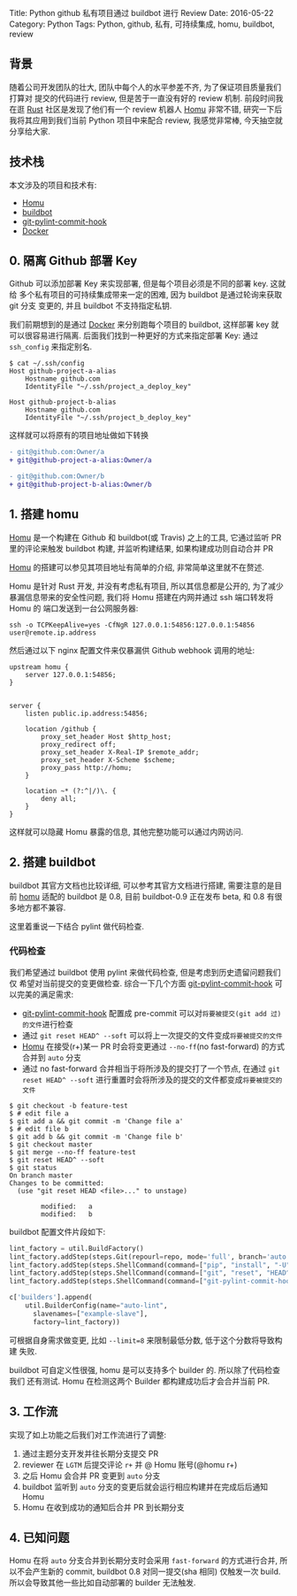 Title: Python github 私有项目通过 buildbot 进行 Review
Date: 2016-05-22
Category: Python
Tags: Python, github, 私有, 可持续集成, homu, buildbot, review

## 背景
随着公司开发团队的壮大, 团队中每个人的水平参差不齐, 为了保证项目质量我们打算对
提交的代码进行 review, 但是苦于一直没有好的 review 机制. 前段时间我在逛 
[Rust][r] 社区是发现了他们有一个 review 机器人 [Homu][h] 非常不错, 
研究一下后我将其应用到我们当前 Python 项目中来配合 review, 我感觉非常棒, 
今天抽空就分享给大家.


## 技术栈
本文涉及的项目和技术有:

- [Homu][h]
- [buildbot][b]
- [git-pylint-commit-hook][gpch]
- [Docker][d]


## 0. 隔离 Github 部署 Key
Github 可以添加部署 Key 来实现部署, 但是每个项目必须是不同的部署 key. 这就给
多个私有项目的可持续集成带来一定的困难, 因为 buildbot 是通过轮询来获取 git 分支
变更的, 并且 buildbot 不支持指定私钥. 

我们前期想到的是通过 [Docker][d] 来分别跑每个项目的 buildbot, 这样部署 key 就
可以很容易进行隔离. 后面我们找到一种更好的方式来指定部署 Key: 通过 `ssh_config`
来指定别名.

```shell
$ cat ~/.ssh/config
Host github-project-a-alias
    Hostname github.com
    IdentityFile "~/.ssh/project_a_deploy_key"

Host github-project-b-alias
    Hostname github.com
    IdentityFile "~/.ssh/project_b_deploy_key"
```

这样就可以将原有的项目地址做如下转换
```diff
- git@github.com:Owner/a
+ git@github-project-a-alias:Owner/a

- git@github.com:Owner/b
+ git@github-project-b-alias:Owner/b
```

## 1. 搭建 homu

[Homu][h] 是一个构建在 Github 和 buildbot(或 Travis) 之上的工具, 它通过监听
PR 里的评论来触发 buildbot 构建, 并监听构建结果, 如果构建成功则自动合并 PR

[Homu][h] 的搭建可以参见其项目地址有简单的介绍, 非常简单这里就不在赘述.


Homu 是针对 Rust 开发, 并没有考虑私有项目, 所以其信息都是公开的, 为了减少
暴漏信息带来的安全性问题, 我们将 Homu 搭建在内网并通过 ssh 端口转发将 Homu 的
端口发送到一台公网服务器:

```shell
ssh -o TCPKeepAlive=yes -CfNgR 127.0.0.1:54856:127.0.0.1:54856 user@remote.ip.address
```

然后通过以下 nginx 配置文件来仅暴漏供 Github webhook 调用的地址:
```
upstream homu {
    server 127.0.0.1:54856;
}


server {
    listen public.ip.address:54856;

    location /github {
        proxy_set_header Host $http_host;
        proxy_redirect off;
        proxy_set_header X-Real-IP $remote_addr;
        proxy_set_header X-Scheme $scheme;
        proxy_pass http://homu;
    }

    location ~* (?:^|/)\. {
        deny all;
    }
}
```

这样就可以隐藏 Homu 暴露的信息, 其他完整功能可以通过内网访问.

## 2. 搭建 buildbot

buildbot 其官方文档也比较详细, 可以参考其官方文档进行搭建, 需要注意的是目前 
[homu][h] 适配的 buildbot 是 0.8, 目前 buildbot-0.9 正在发布 beta, 和 0.8
有很多地方都不兼容.

这里着重说一下结合 pylint 做代码检查.

### 代码检查
我们希望通过 buildbot 使用 pylint 来做代码检查, 但是考虑到历史遗留问题我们仅
希望对当前提交的变更做检查. 综合一下几个方面 [git-pylint-commit-hook][gpch] 可
以完美的满足需求:

- [git-pylint-commit-hook][gpch] 配置成 pre-commit 可以对`将要被提交(git add 过)的文件`进行检查
- 通过 `git reset HEAD^ --soft` 可以将上一次提交的文件变成`将要被提交的文件`
- [Homu][h] 在接受(r+)某一 PR 时会将变更通过 `--no-ff`(no fast-forward) 的方式合并到 `auto` 分支
- 通过 no fast-forward 合并相当于将所涉及的提交打了一个节点, 在通过 `git reset HEAD^ --soft` 进行重置时会将所涉及的提交的文件都变成`将要被提交的文件`

```shell
$ git checkout -b feature-test
$ # edit file a
$ git add a && git commit -m 'Change file a'
$ # edit file b
$ git add b && git commit -m 'Change file b'
$ git checkout master
$ git merge --no-ff feature-test
$ git reset HEAD^ --soft
$ git status
On branch master
Changes to be committed:
  (use "git reset HEAD <file>..." to unstage)

        modified:   a
        modified:   b

```

buildbot 配置文件片段如下:
```python
lint_factory = util.BuildFactory()
lint_factory.addStep(steps.Git(repourl=repo, mode='full', branch='auto', progress=True))
lint_factory.addStep(steps.ShellCommand(command=["pip", "install", "-U", "-r", "requirements.txt"]))
lint_factory.addStep(steps.ShellCommand(command=["git", "reset", "HEAD^", "--soft"]))
lint_factory.addStep(steps.ShellCommand(command=["git-pylint-commit-hook", "--limit=8", "--pylintrc=./.pylintrc"]))

c['builders'].append(
    util.BuilderConfig(name="auto-lint",
      slavenames=["example-slave"],
      factory=lint_factory))
```

可根据自身需求做变更, 比如 `--limit=8` 来限制最低分数, 低于这个分数将导致构建
失败.

buildbot 可自定义性很强, homu 是可以支持多个 builder 的. 所以除了代码检查我们
还有测试. Homu 在检测这两个 Builder 都构建成功后才会合并当前 PR.

## 3. 工作流
实现了如上功能之后我们对工作流进行了调整:

1. 通过主题分支开发并往长期分支提交 PR
2. reviewer 在 `LGTM` 后提交评论 `r+` 并 @ Homu 账号(@homu r+)
3. 之后 Homu 会合并 PR 变更到 `auto` 分支
4. buildbot 监听到 `auto` 分支的变更后就会运行相应构建并在完成后后通知 Homu
5. Homu 在收到成功的通知后合并 PR 到长期分支

## 4. 已知问题
Homu 在将 `auto` 分支合并到长期分支时会采用 `fast-forward` 的方式进行合并, 
所以不会产生新的 commit, buildbot 0.8 对同一提交(sha 相同) 仅触发一次 build.
所以会导致其他一些比如自动部署的 builder 无法触发.


[g]: https://github.com
[r]: https://github.com/rust-lang/rust
[h]: https://github.com/barosl/homu
[gpch]: https://github.com/sebdah/git-pylint-commit-hook
[b]: https://github.com/buildbot/buildbot
[d]: https://www.docker.com
